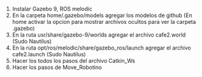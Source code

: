 1. Instalar Gazebo 9, ROS melodic
2. En la carpeta home/.gazebo/models agregar los modelos de github (En home activar la opcion para mostrar archivos ocultos para ver la carpeta .gazebo)
3. En la ruta usr/share/gazebo-9/worlds agregar el archivo cafe2.world  (Sudo Nautilus)
4. En la ruta opt/ros/melodic/share/gazebo_ros/launch agregar el archivo cafe2.launch (Sudo Nautilus)
5. Hacer los todos los pasos del archivo Catkin_Ws
6. Hacer los pasos de Move_Robotino

